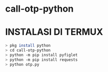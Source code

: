 # call-otp-python

# INSTALASI DI TERMUX
```bash
> pkg install python
> cd call-otp-python
> python -m pip install pyfiglet
> python -m pip install requests
> python otp.py
```
